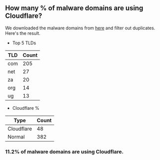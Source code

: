 ## How many % of malware domains are using Cloudflare?


We downloaded the malware domains from [here](https://urlhaus.abuse.ch) and filter out duplicates.
Here's the result.


[//]: # (start replacement)


- Top 5 TLDs

| TLD | Count |
| --- | --- |
| com | 205 |
| net | 27 |
| za | 20 |
| org | 14 |
| ug | 13 |


- Cloudflare %

| Type | Count |
| --- | --- |
| Cloudflare | 48 |
| Normal | 382 |


### 11.2% of malware domains are using Cloudflare.